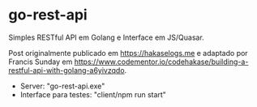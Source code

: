 # go-rest-api

Simples RESTful API em Golang e Interface em JS/Quasar.

Post originalmente publicado em https://hakaselogs.me e adaptado por Francis Sunday em https://www.codementor.io/codehakase/building-a-restful-api-with-golang-a6yivzqdo.

* Server: "go-rest-api.exe"
* Interface para testes: "client/npm run start"
